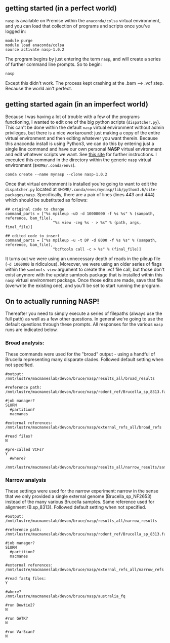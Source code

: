## getting started (in a perfect world)
`nasp` is available on Premise within the `anaconda/colsa` virtual environment, and you can load that collection of programs and scripts once you've logged in:
```
module purge
module load anaconda/colsa
source activate nasp-1.0.2
```
The program begins by just entering the term `nasp`, and will create a series of further command line prompts. So to begin:
```
nasp
```
Except this didn't work. The process kept crashing at the .bam --> .vcf step. Because the world ain't perfect.  

## getting started again (in an imperfect world)
Because I was having a lot of trouble with a few of the programs functioning, I wanted to edit one of the big python scripts (`dispatcher.py`). This can't be done within the default `nasp` virtual environment without admin privileges, but there is a nice workaround: just making a copy of the entire virtual environment and then editing whatever you want therein. Because this anaconda install is using Python3, we can do this by entering just a single line command and have our own personal **NASP** virtual environment and edit whatever scripts we want. See [this site](https://conda.io/docs/user-guide/tasks/manage-environments.html#cloning-an-environment) for further instructions. I executed this command in the directory within the generic `nasp` virtual environment (`$HOME/.conda/envs`).  
```
conda create --name mynasp --clone nasp-1.0.2
```

Once that virtual environment is installed you're going to want to edit the `dispatcher.py` located at `$HOME/.conda/envs/mynasp/lib/python3.6/site-packages/nasp`. Specifically, there are a pair of lines (lines 443 and 444) which should be substituted as follows:
```
## original code to change
command_parts = ["%s mpileup -uD -d 10000000 -f %s %s" % (sampath, reference, bam_file),
                     "%s view -ceg %s - > %s" % (path, args, final_file)]

## edited code to insert
command_parts = ["%s mpileup -u -t DP -d 8000 -f %s %s" % (sampath, reference, bam_file),
                     "bcftools call -c > %s" % (final_file)]
```
It turns out we were using an unnecessary depth of reads in the pileup file (`-d 1000000` is ridiculous). Moreover, we were using an older series of flags within the `samtools view` argument to create the .vcf file call, but those don't exist anymore with the update samtools package that is installed within this `nasp` virtual environment package. Once those edits are made, save that file (overwrite the existing one), and you'll be set to start running the program.

## On to actually running NASP!

Thereafter you need to simply execute a series of filepaths (always use the full path) as well as a few other questions. In general we're going to use the default questions through these prompts. All responses for the various `nasp` runs are indicated below. 

### Broad analysis:
These commands were used for the "broad" output - using a handful of Brucella representing many disparate clades. Followed default setting when not specified. 
```
#output:
/mnt/lustre/macmaneslab/devon/bruce/nasp/results_all/broad_results

#reference path:
/mnt/lustre/macmaneslab/devon/bruce/nasp/rodent_ref/Brucella_sp_8313.fasta

#job manager?
SLURM
  #partition?
  macmanes
 
#external references:
/mnt/lustre/macmaneslab/devon/bruce/nasp/external_refs_all/broad_refs

#read files?
N

#pre-called VCFs?
Y
  #where?
  /mnt/lustre/macmaneslab/devon/bruce/nasp/results_all/narrow_results/samtools
```

### Narrow analysis
These settings were used for the narrow experiment: narrow in the sense that we only provided a single external genome (Brucella_sp_NF2653) instead of the many various Brucella samples. Same reference used for alignment (B.sp_8313). Followed default setting when not specified. 

```
#output:
/mnt/lustre/macmaneslab/devon/bruce/nasp/results_all/narrow_results

#reference path:
/mnt/lustre/macmaneslab/devon/bruce/nasp/rodent_ref/Brucella_sp_8313.fasta

#job manager?
SLURM
  #partition?
  macmanes

#external references:
/mnt/lustre/macmaneslab/devon/bruce/nasp/external_refs_all/narrow_refs

#read fastq files:
Y

#where?
/mnt/lustre/macmaneslab/devon/bruce/nasp/australia_fq

#run Bowtie2?
N

#run GATK?
N

#run VarScan?
N
```
